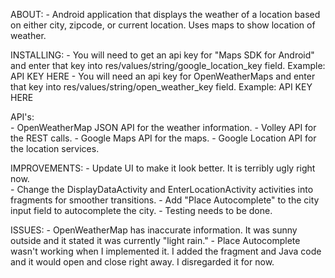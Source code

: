 ABOUT:
        - Android application that displays the weather of a location based on either city, zipcode, or current location.  Uses maps to show location of weather.

INSTALLING:
        - You will need to get an api key for "Maps SDK for Android" and enter that key into res/values/string/google_location_key field. Example: <string name="google_location_key">API KEY HERE</string> 
        - You will need an api key for OpenWeatherMaps and enter that key into res/values/string/open_weather_key field. Example: <string name="open_weather_key">API KEY HERE</string> 

API's:  
        - OpenWeatherMap JSON API for the weather information.
        - Volley API for the REST calls.
        - Google Maps API for the maps.
        - Google Location API for the location services.
        
IMPROVEMENTS:
        - Update UI to make it look better.  It is terribly ugly right now.  
        - Change the DisplayDataActivity and EnterLocationActivity activities into fragments for smoother transitions.
        - Add "Place Autocomplete" to the city input field to autocomplete the city.
        - Testing needs to be done.
        
ISSUES: 
        - OpenWeatherMap has inaccurate information.  It was sunny outside and it stated it was currently "light rain."
        - Place Autocomplete wasn't working when I implemented it. I added the fragment and Java code and it would open and close right away. I disregarded it for now.
        


